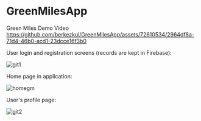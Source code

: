 # GreenMilesApp

Green Miles Demo Video
https://github.com/berkezkul/GreenMilesApp/assets/72610534/2964df8a-71d4-46b0-acd1-23dcce16f3b0

User login and registration screens (records are kept in Firebase):

![git1](https://github.com/berkezkul/GreenMilesApp/assets/72610534/a3542226-f0ca-4639-97a1-e49d57f3ff82)

Home page in application:

![homegm](https://github.com/berkezkul/GreenMilesApp/assets/72610534/1be6356b-019a-43ab-9efb-c4fe547ca3d8)

User's profile page:

![git2](https://github.com/berkezkul/GreenMilesApp/assets/72610534/1ebaead1-5b05-427e-8e94-3714bf90960c)


